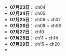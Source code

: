 
- **07月23日**： ch04
- **07月24日**： ch05
- **07月25日**： ch06 ~ ch07
- **07月26日**： ch08 ~ ch09
- **07月27日**： ch10
- **07月28日**： ch11 ~ ch14
- **07月29日**： ch15 ~ ch20
- 